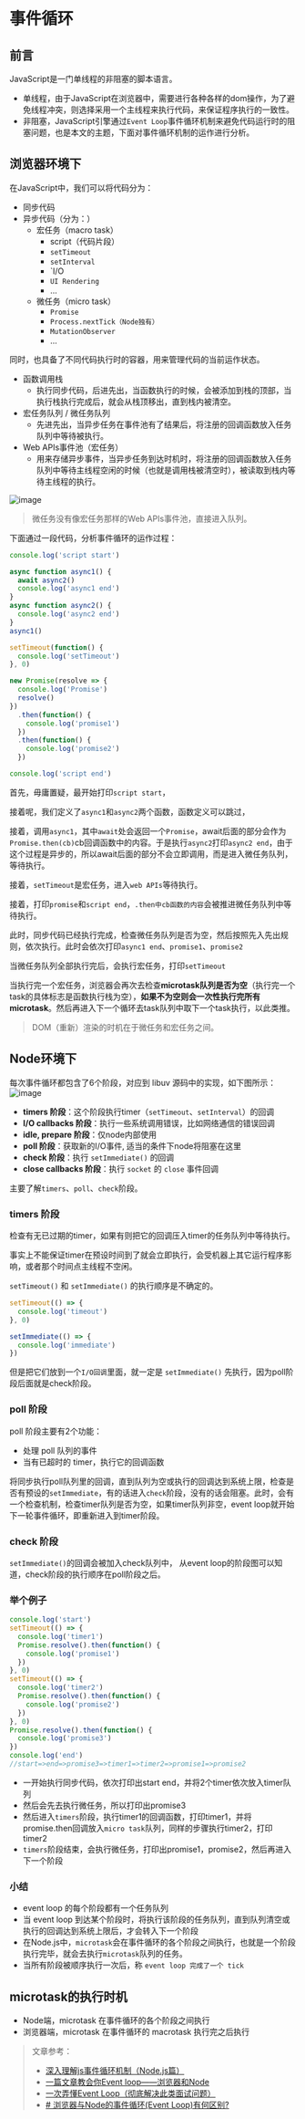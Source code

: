 # 事件循环

## 前言

JavaScript是一门单线程的非阻塞的脚本语言。
- 单线程，由于JavaScript在浏览器中，需要进行各种各样的dom操作，为了避免线程冲突，则选择采用一个主线程来执行代码，来保证程序执行的一致性。
- 非阻塞，JavaScript引擎通过`Event Loop`事件循环机制来避免代码运行时的阻塞问题，也是本文的主题，下面对事件循环机制的运作进行分析。

## 浏览器环境下

在JavaScript中，我们可以将代码分为：
- 同步代码
- 异步代码（分为：）
	- 宏任务（macro task）
		- script（代码片段）
		- `setTimeout`
		- `setInterval`
		- `I/O
		- `UI Rendering`
		- ...
	- 微任务（micro task）
		- `Promise`
		- `Process.nextTick（Node独有）`
		- `MutationObserver`
		- ...

同时，也具备了不同代码执行时的容器，用来管理代码的当前运作状态。
- 函数调用栈
	- 执行同步代码，后进先出，当函数执行的时候，会被添加到栈的顶部，当执行栈执行完成后，就会从栈顶移出，直到栈内被清空。
- 宏任务队列 / 微任务队列
	- 先进先出，当异步任务在事件池有了结果后，将注册的回调函数放入任务队列中等待被执行。
- Web APIs事件池（宏任务）
	- 用来存储异步事件，当异步任务到达时机时，将注册的回调函数放入任务队列中等待主线程空闲的时候（也就是调用栈被清空时），被读取到栈内等待主线程的执行。

![image](https://cdn.jsdelivr.net/gh/Merlin218/image-storage@master/picX/image.15vawwy79ucg.webp)

>微任务没有像宏任务那样的Web APIs事件池，直接进入队列。

下面通过一段代码，分析事件循环的运作过程：

```js
console.log('script start')

async function async1() {
  await async2()
  console.log('async1 end')
}
async function async2() {
  console.log('async2 end') 
}
async1()

setTimeout(function() {
  console.log('setTimeout')
}, 0)

new Promise(resolve => {
  console.log('Promise')
  resolve()
})
  .then(function() {
    console.log('promise1')
  })
  .then(function() {
    console.log('promise2')
  })

console.log('script end')
```

首先，毋庸置疑，最开始打印`script start`，

接着呢，我们定义了`async1`和`async2`两个函数，函数定义可以跳过，

接着，调用`async1`，其中`await`处会返回一个`Promise`，await后面的部分会作为`Promise.then(cb)`cb回调函数中的内容。于是执行`async2`打印`async2 end`，由于这个过程是异步的，所以await后面的部分不会立即调用，而是进入微任务队列，等待执行。

接着，`setTimeout`是宏任务，进入`web APIs`等待执行。

接着，打印`promise`和`script end`，`.then中cb函数的内容`会被推进微任务队列中等待执行。

此时，同步代码已经执行完成，检查微任务队列是否为空，然后按照先入先出规则，依次执行。此时会依次打印`async1 end`、`promise1`、`promise2`

当微任务队列全部执行完后，会执行宏任务，打印`setTimeout`

当执行完一个宏任务，浏览器会再次去检查**microtask队列是否为空**（执行完一个task的具体标志是函数执行栈为空），**如果不为空则会一次性执行完所有microtask**。然后再进入下一个循环去task队列中取下一个task执行，以此类推。

> DOM（重新）渲染的时机在于微任务和宏任务之间。

## Node环境下

每次事件循环都包含了6个阶段，对应到 libuv 源码中的实现，如下图所示：
![image](http://lynnelv.github.io/img/article/event-loop/node-libuv.png)

-   **timers 阶段**：这个阶段执行timer（`setTimeout`、`setInterval`）的回调
-   **I/O callbacks 阶段**：执行一些系统调用错误，比如网络通信的错误回调
-   **idle, prepare 阶段**：仅node内部使用
-   **poll 阶段**：获取新的I/O事件, 适当的条件下node将阻塞在这里
-   **check 阶段**：执行 `setImmediate()` 的回调
-   **close callbacks 阶段**：执行 `socket` 的 `close` 事件回调

主要了解`timers`、`poll`、`check`阶段。

### timers 阶段

检查有无已过期的timer，如果有则把它的回调压入timer的任务队列中等待执行。

事实上不能保证timer在预设时间到了就会立即执行，会受机器上其它运行程序影响，或者那个时间点主线程不空闲。

`setTimeout()` 和 `setImmediate()` 的执行顺序是不确定的。

```javascript
setTimeout(() => {
  console.log('timeout')
}, 0)

setImmediate(() => {
  console.log('immediate')
})
```

但是把它们放到一个`I/O回调`里面，就一定是 `setImmediate()` 先执行，因为poll阶段后面就是check阶段。

### poll 阶段

poll 阶段主要有2个功能：

-   处理 poll 队列的事件
-   当有已超时的 timer，执行它的回调函数

将同步执行poll队列里的回调，直到队列为空或执行的回调达到系统上限，检查是否有预设的`setImmediate`，有的话进入`check`阶段，没有的话会阻塞。此时，会有一个检查机制，检查timer队列是否为空，如果timer队列非空，event loop就开始下一轮事件循环，即重新进入到timer阶段。

### check 阶段

`setImmediate()`的回调会被加入check队列中， 从event loop的阶段图可以知道，check阶段的执行顺序在poll阶段之后。

### 举个例子

```js
console.log('start')
setTimeout(() => {
  console.log('timer1')
  Promise.resolve().then(function() {
    console.log('promise1')
  })
}, 0)
setTimeout(() => {
  console.log('timer2')
  Promise.resolve().then(function() {
    console.log('promise2')
  })
}, 0)
Promise.resolve().then(function() {
  console.log('promise3')
})
console.log('end')
//start=>end=>promise3=>timer1=>timer2=>promise1=>promise2
```

-   一开始执行同步代码，依次打印出start end，并将2个timer依次放入timer队列
-   然后会先去执行微任务，所以打印出promise3
-   然后进入`timers`阶段，执行timer1的回调函数，打印timer1，并将promise.then回调放入`micro task`队列，同样的步骤执行timer2，打印timer2
-   `timers`阶段结束，会执行微任务，打印出promise1，promise2，然后再进入下一个阶段

### 小结

-   event loop 的每个阶段都有一个任务队列
-   当 event loop 到达某个阶段时，将执行该阶段的任务队列，直到队列清空或执行的回调达到系统上限后，才会转入下一个阶段
-   在Node.js中，`microtask`会在事件循环的各个阶段之间执行，也就是一个阶段执行完毕，就会去执行`microtask`队列的任务。
-   当所有阶段被顺序执行一次后，称 `event loop 完成了一个 tick`

## microtask的执行时机

-   Node端，microtask 在事件循环的各个阶段之间执行
-   浏览器端，microtask 在事件循环的 macrotask 执行完之后执行

> 文章参考：
> - [深入理解js事件循环机制（Node.js篇）](http://lynnelv.github.io/js-event-loop-nodejs)
>  - [一篇文章教会你Event loop——浏览器和Node](https://segmentfault.com/a/1190000013861128)
>  - [一次弄懂Event Loop（彻底解决此类面试问题）](https://juejin.cn/post/6844903764202094606)
> -  [# 浏览器与Node的事件循环(Event Loop)有何区别?](https://juejin.cn/post/6844903761949753352)